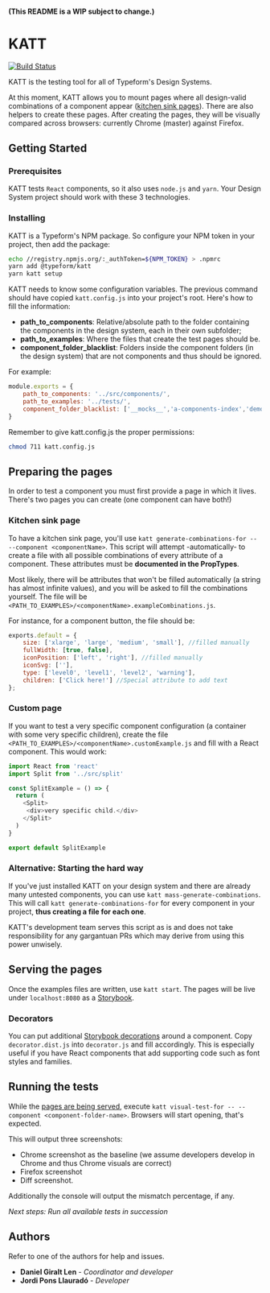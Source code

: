 #### (This README is a WIP subject to change.)

# KATT

[![Build Status](https://travis-ci.com/Typeform/kitt.svg?token=axsNaJqw6sjfoKFeCyDk&branch=master)](https://travis-ci.com/Typeform/kitt)

KATT is the testing tool for all of Typeform's Design Systems.

At this moment, KATT allows you to mount pages where all design-valid combinations of a component appear \([kitchen sink pages](https://medium.com/eightshapes-llc/component-qa-in-design-systems-b18cb4decb9c)). There are also helpers to create these pages. After creating the pages, they will be visually compared across browsers: currently Chrome (master) against Firefox.

## Getting Started

### Prerequisites

KATT tests `React` components, so it also uses `node.js` and `yarn`. Your Design System project should work with these 3 technologies.

### Installing

KATT is a Typeform's NPM package. So configure your NPM token in your project, then add the package:

```bash
echo //registry.npmjs.org/:_authToken=${NPM_TOKEN} > .npmrc
yarn add @typeform/katt
yarn katt setup
```

KATT needs to know some configuration variables. The previous command should have copied `katt.config.js` into your project's root. Here's how to fill the information:
* **path_to_components**: Relative/absolute path to the folder containing the components in the design system, each in their own subfolder;
* **path_to_examples**: Where the files that create the test pages should be.
* **component_folder_blacklist**: Folders inside the component folders (in the design system) that are not components and thus should be ignored.

For example:

```javascript
module.exports = {
    path_to_components: '../src/components/',
    path_to_examples: '../tests/',
    component_folder_blacklist: ['__mocks__','a-components-index','demos','panel-settings','base-styles'],
}
```

Remember to give katt.config.js the proper permissions:

```bash
chmod 711 katt.config.js
```

## Preparing the pages

In order to test a component you must first provide a page in which it lives. There's two pages you can create (one component can have both!)

### Kitchen sink page

To have a kitchen sink page, you'll use `katt generate-combinations-for -- --component <componentName>`. This script will attempt -automatically- to create a file with all possible combinations of every attribute of a component. These attributes must be **documented in the PropTypes**.

Most likely, there will be attributes that won't be filled automatically (a string has almost infinite values), and you will be asked to fill the combinations yourself. The file will be `<PATH_TO_EXAMPLES>/<componentName>.exampleCombinations.js`.

For instance, for a component button, the file should be:

```javascript
exports.default = {
    size: ['xlarge', 'large', 'medium', 'small'], //filled manually
    fullWidth: [true, false],
    iconPosition: ['left', 'right'], //filled manually
    iconSvg: [''],
    type: ['level0', 'level1', 'level2', 'warning'],
    children: ['Click here!'] //Special attribute to add text
};
```

### Custom page

If you want to test a very specific component configuration (a container with some very specific children), create the file `<PATH_TO_EXAMPLES>/<componentName>.customExample.js` and fill with a React component. This would work: 

```javascript
import React from 'react'
import Split from '../src/split'

const SplitExample = () => {
  return (
    <Split>
     <div>very specific child.</div>
    </Split>
  )
}

export default SplitExample
```

### Alternative: Starting the hard way
If you've just installed KATT on your design system and there are already many untested components, you can use `katt mass-generate-combinations`. This will call `katt generate-combinations-for` for every component in your project, **thus creating a file for each one**.

KATT's development team serves this script as is and does not take responsibility for any gargantuan PRs which may derive from using this power unwisely.

## <a name="serving-pages"></a>Serving the pages

Once the examples files are written, use `katt start`. The pages will be live under `localhost:8080` as a [Storybook](https://storybook.js.org).

### Decorators

You can put additional [Storybook decorations](https://storybook.js.org/basics/writing-stories/#using-decorators) around a component. Copy `decorator.dist.js` into `decorator.js` and fill accordingly. This is especially useful if you have React components that add supporting code such as font styles and families.

## Running the tests

While the [pages are being served](#serving-pages), execute `katt visual-test-for -- --component <component-folder-name>`. Browsers will start opening, that's expected.

This will output three screenshots:
* Chrome screenshot as the baseline (we assume developers develop in Chrome and thus Chrome visuals are correct)
* Firefox screenshot
* Diff screenshot.

Additionally the console will output the mismatch percentage, if any.

*Next steps: Run all available tests in succession*

## Authors

Refer to one of the authors for help and issues.

* **Daniel Giralt Len** - *Coordinator and developer*
* **Jordi Pons Llauradó** - *Developer*

